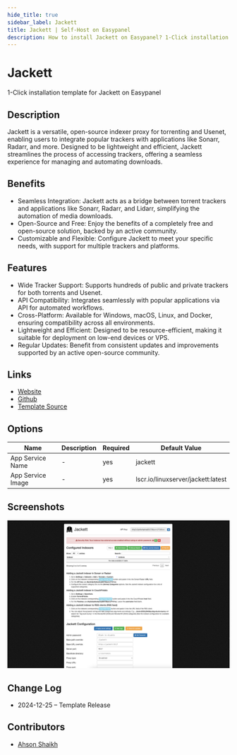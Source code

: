 ```yaml
---
hide_title: true
sidebar_label: Jackett
title: Jackett | Self-Host on Easypanel
description: How to install Jackett on Easypanel? 1-Click installation template for Jackett on Easypanel
---
```


<!-- generated -->

# Jackett

1-Click installation template for Jackett on Easypanel

## Description

Jackett is a versatile, open-source indexer proxy for torrenting and Usenet, enabling users to integrate popular trackers with applications like Sonarr, Radarr, and more. Designed to be lightweight and efficient, Jackett streamlines the process of accessing trackers, offering a seamless experience for managing and automating downloads.

## Benefits

- Seamless Integration: Jackett acts as a bridge between torrent trackers and applications like Sonarr, Radarr, and Lidarr, simplifying the automation of media downloads.
- Open-Source and Free: Enjoy the benefits of a completely free and open-source solution, backed by an active community.
- Customizable and Flexible: Configure Jackett to meet your specific needs, with support for multiple trackers and platforms.

## Features

- Wide Tracker Support: Supports hundreds of public and private trackers for both torrents and Usenet.
- API Compatibility: Integrates seamlessly with popular applications via API for automated workflows.
- Cross-Platform: Available for Windows, macOS, Linux, and Docker, ensuring compatibility across all environments.
- Lightweight and Efficient: Designed to be resource-efficient, making it suitable for deployment on low-end devices or VPS.
- Regular Updates: Benefit from consistent updates and improvements supported by an active open-source community.

## Links

- [Website](https://jackett.sh/)
- [Github](https://github.com/Jackett/Jackett)
- [Template Source](https://github.com/easypanel-io/templates/tree/main/templates/jackett)

## Options

Name | Description | Required | Default Value
-|-|-|-
App Service Name | - | yes | jackett
App Service Image | - | yes | lscr.io/linuxserver/jackett:latest

## Screenshots

![Jackett Screenshot](./assets/screenshot.png)

## Change Log

- 2024-12-25 – Template Release

## Contributors

- [Ahson Shaikh](https://github.com/Ahson-Shaikh)
